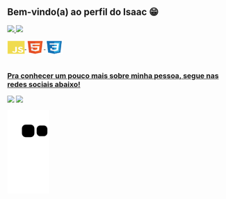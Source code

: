 ## Bem-vindo(a) ao perfil do Isaac 😁

 <div>
   <a href="https://github.com/MedeirosIsaac">
   <img height="180em" src="https://github-readme-stats.vercel.app/api?username=MedeirosIsaac&show_icons=true&theme=panda&include_all_commits=true&count_private=true"/>
   <img height="180em" src="https://github-readme-stats.vercel.app/api/top-langs/?username=MedeirosIsaac&layout=compact&langs_count=6&theme=panda"/>

</div>
<div style="display: inline_block"><br>
  <img align="center" alt="Js" height="30" width="40" src="https://raw.githubusercontent.com/devicons/devicon/master/icons/javascript/javascript-plain.svg">
  <img align="center" alt="HTML" height="30" width="40" src="https://raw.githubusercontent.com/devicons/devicon/master/icons/html5/html5-original.svg">
  <img align="center" alt="CSS" height="30" width="40" src="https://raw.githubusercontent.com/devicons/devicon/master/icons/css3/css3-original.svg">
</div>
 
 <br>
 
  ### Pra conhecer um pouco mais sobre minha pessoa, segue nas redes sociais abaixo!
 
<div> 
 
  <a href="https://www.instagram.com/zc_scarlet/" target="_blank"><img src="https://img.shields.io/badge/-Instagram-%23E4405F?style=for-the-badge&logo=instagram&logoColor=white" target="_blank"></a>
  <a href = "https://twitter.com/eu_zacks"><img src="https://img.shields.io/badge/-Twitter-%23333?style=for-the-badge&logo=twitter&logoColor=white" target="_blank"></a>
 
  ![Snake animation](https://github.com/MedeirosIsaac/MedeirosIsaac/blob/output/github-contribution-grid-snake.svg)

</div>
